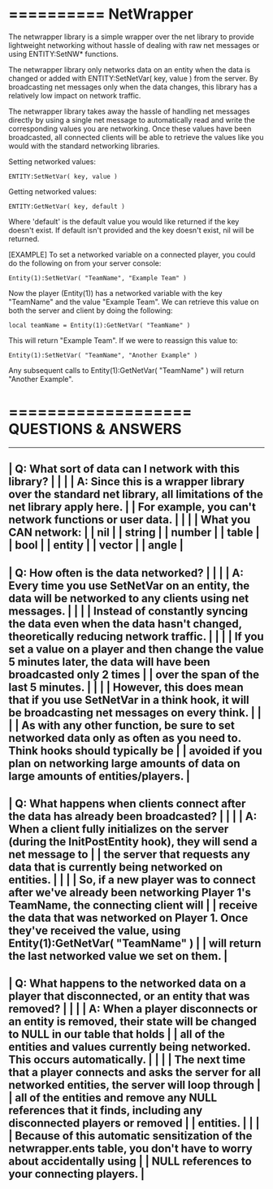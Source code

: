 ==========
NetWrapper
==========

The netwrapper library is a simple wrapper over the net library to provide lightweight 
networking without hassle of dealing with raw net messages or using ENTITY:SetNW* functions.

The netwrapper library only networks data on an entity when the data is changed or added with
ENTITY:SetNetVar( key, value ) from the server. By broadcasting net messages only when 
the data changes, this library has a relatively low impact on network traffic.

The netwrapper library takes away the hassle of handling net messages directly 
by using a single net message to automatically read and write the corresponding 
values you are networking. Once these values have been broadcasted, all connected 
clients will be able to retrieve the values like you would with the standard networking libraries.

Setting networked values:
	
	ENTITY:SetNetVar( key, value )
	
Getting networked values:
	
	ENTITY:GetNetVar( key, default )
	
Where 'default' is the default value you would like returned if the key doesn't exist.
 If default isn't provided and the key doesn't exist, nil will be returned.

[EXAMPLE] To set a networked variable on a connected player, you could
 do the following on from your server console:
	
	Entity(1):SetNetVar( "TeamName", "Example Team" )
	
Now the player (Entity(1)) has a networked variable with the key "TeamName" 
and the value "Example Team". We can retrieve this value on both the server
and client by doing the following:

	local teamName = Entity(1):GetNetVar( "TeamName" )
	
This will return "Example Team". If we were to reassign this value to:

	Entity(1):SetNetVar( "TeamName", "Another Example" )

Any subsequent calls to Entity(1):GetNetVar( "TeamName" ) will return "Another Example".

===================
QUESTIONS & ANSWERS
===================
------------------------------------------------------------------------------------------------------------------------------
| Q: What sort of data can I network with this library?                                                                      |
|                                                                                                                            |
| A: Since this is a wrapper library over the standard net library, all limitations of the net library apply here.           |
|       For example, you can't network functions or user data.                                                               |
|                                                                                                                            |
|       What you CAN network:                                                                                                |
|               nil                                                                                                          |
|               string                                                                                                       |
|               number                                                                                                       |
|               table                                                                                                        |
|               bool                                                                                                         |
|               entity                                                                                                       |
|               vector                                                                                                       |
|               angle                                                                                                        |
------------------------------------------------------------------------------------------------------------------------------
| Q: How often is the data networked?                                                                                        |
|                                                                                                                            | 
| A: Every time you use SetNetVar on an entity, the data will be networked to any clients using net messages.                |
|                                                                                                                            |
| Instead of constantly syncing the data even when the data hasn't changed, theoretically reducing network traffic.          |
|                                                                                                                            |
| If you set a value on a player and then change the value 5 minutes later, the data will have been broadcasted only 2 times |
| over the span of the last 5 minutes.                                                                                       |
|                                                                                                                            |
| However, this does mean that if you use SetNetVar in a think hook, it will be broadcasting net messages on every think.    |
|                                                                                                                            |
| As with any other function, be sure to set networked data only as often as you need to. Think hooks should typically be    |
| avoided if you plan on networking large amounts of data on large amounts of entities/players.                              |
------------------------------------------------------------------------------------------------------------------------------
| Q: What happens when clients connect after the data has already been broadcasted?                                          |
|                                                                                                                            |
| A: When a client fully initializes on the server (during the InitPostEntity hook), they will send a net message to         |
| the server that requests any data that is currently being networked on entities.                                           |
|                                                                                                                            |
| So, if a new player was to connect after we've already been networking Player 1's TeamName, the connecting client will     |
| receive the data that was networked on Player 1. Once they've received the value, using Entity(1):GetNetVar( "TeamName" )  |
| will return the last networked value we set on them.                                                                       |
------------------------------------------------------------------------------------------------------------------------------
| Q: What happens to the networked data on a player that disconnected, or an entity that was removed?                        |
|                                                                                                                            |
| A: When a player disconnects or an entity is removed, their state will be changed to NULL in our table that holds          |
| all of the entities and values currently being networked. This occurs automatically.                                       |
|                                                                                                                            |
| The next time that a player connects and asks the server for all networked entities, the server will loop through          |
| all of the entities and remove any NULL references that it finds, including any disconnected players or removed            |
| entities.                                                                                                                  |
|                                                                                                                            |
| Because of this automatic sensitization of the netwrapper.ents table, you don't have to worry about accidentally using     |
| NULL references to your connecting players.                                                                                |
------------------------------------------------------------------------------------------------------------------------------